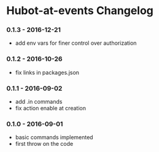 Hubot-at-events Changelog
==========================

### 0.1.3 - 2016-12-21
- add env vars for finer control over authorization

### 0.1.2 - 2016-10-26
- fix links in packages.json

### 0.1.1 - 2016-09-02
- add .in commands
- fix action enable at creation

### 0.1.0 - 2016-09-01
- basic commands implemented
- first throw on the code
